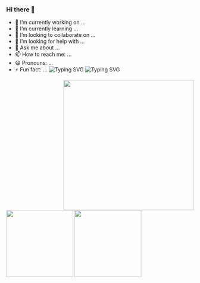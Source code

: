 ### Hi there 👋

- 🔭 I’m currently working on ...
- 🌱 I’m currently learning ...
- 👯 I’m looking to collaborate on ...
- 🤔 I’m looking for help with ...
- 💬 Ask me about ...
- 📫 How to reach me: ...
- 😄 Pronouns: ...
- ⚡ Fun fact: ...
![Typing SVG](https://readme-typing-svg.herokuapp.com/?color=18C2CBC&size=35&center=true&vCenter=true&width=1000&lines=Hello!+I'm+Letícia,+Welcome+to+my+Github+profile.💞)
![Typing SVG](https://readme-typing-svg.herokuapp.com/?color=8A2BE2&size=25&center=true&vCenter=true&width=1000&lines=I'm+Full+Stack+Java+Developer+Jr.⚡)

<img align="right" width=350 height=350 src=https://github.com/leticiafrancielle/leticiafrancielle/assets/124750949/5b747324-03c3-4ec4-b2af-8dd5a79aef61/>

<div>
<img align="left" height="180em" src="https://github-readme-stats.vercel.app/api/top-langs/?username=GuiArmanLi&layout=compact&langs_count=7&theme=midnight-purple"/>
<img align="left" height="180em" src="https://github-readme-stats.vercel.app/api?username=GuiArmanLi&show_icons=true&theme=midnight-purple&include_all_commits=true&count_private=true"/>
</div>
